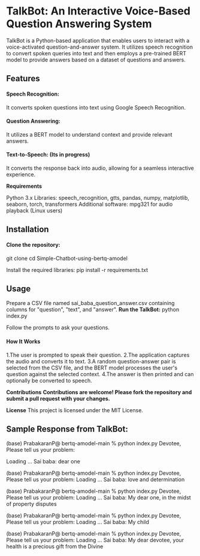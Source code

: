 # TalkBot: An Interactive Voice-Based Question Answering System
TalkBot is a Python-based application that enables users to interact with a voice-activated question-and-answer system. 
It utilizes speech recognition to convert spoken queries into text and then employs a pre-trained BERT model to provide answers based on a dataset of questions and answers.

## Features

#### Speech Recognition: 
It converts spoken questions into text using Google Speech Recognition.
#### Question Answering: 
It utilizes a BERT model to understand context and provide relevant answers.
#### Text-to-Speech: **(Its in progress)**
It converts the response back into audio, allowing for a seamless interactive experience.

**Requirements**

Python 3.x
Libraries: speech_recognition, gtts, pandas, numpy, matplotlib, seaborn, torch, transformers
Additional software: mpg321 for audio playback (Linux users)

## Installation

#### Clone the repository:
git clone [<repository-url>](https://github.com/ninja-developer-13/Simple-Chatbot-using-bertq-amodel/)
cd Simple-Chatbot-using-bertq-amodel

Install the required libraries:
pip install -r requirements.txt

## Usage
Prepare a CSV file named sai_baba_question_answer.csv containing columns for "question", "text", and "answer".
**Run the TalkBot:**
python index.py

Follow the prompts to ask your questions.

#### How It Works

1.The user is prompted to speak their question.
2.The application captures the audio and converts it to text.
3.A random question-answer pair is selected from the CSV file, and the BERT model processes the user's question against the selected context.
4.The answer is then printed and can optionally be converted to speech.

**Contributions**
**Contributions are welcome! Please fork the repository and submit a pull request with your changes.**

**License**
This project is licensed under the MIT License.

## Sample Response from TalkBot:

(base) PrabakaranP@ bertq-amodel-main % python index.py
Devotee, Please tell us your problem: 

Loading ...
Sai baba: dear one

(base) PrabakaranP@ bertq-amodel-main % python index.py
Devotee, Please tell us your problem: 
Loading ...
Sai baba: love and determination

(base) PrabakaranP@ bertq-amodel-main % python index.py
Devotee, Please tell us your problem: 
Loading ...
Sai baba: My dear one, in the midst of property disputes

(base) PrabakaranP@ bertq-amodel-main % python index.py
Devotee, Please tell us your problem: 
Loading ...
Sai baba: My child

(base) PrabakaranP@ bertq-amodel-main % python index.py
Devotee, Please tell us your problem: 
Loading ...
Sai baba: My dear devotee, your health is a precious gift from the Divine


